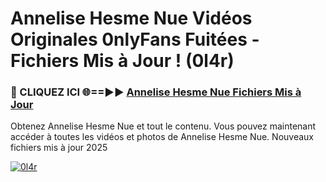 # Annelise Hesme Nue Vidéos Originales 0nlyFans Fuitées - Fichiers Mis à Jour ! (0l4r)

<h3>🔴 CLIQUEZ ICI 🌐==►► <a href="https://tinyurl.com/2pmr4ezf" rel="nofollow">Annelise Hesme Nue Fichiers Mis à Jour</a></h3>

Obtenez Annelise Hesme Nue et tout le contenu. Vous pouvez maintenant accéder à toutes les vidéos et photos de Annelise Hesme Nue. Nouveaux fichiers mis à jour 2025

[![0l4r](https://i.imgur.com/6SNvagu.gif)](https://tinyurl.com/2pmr4ezf)
